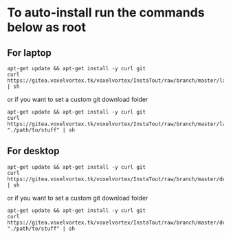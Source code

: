 # To auto-install run the commands below as root

## For laptop

```
apt-get update && apt-get install -y curl git
curl https://gitea.voxelvortex.tk/voxelvortex/InstaTout/raw/branch/master/laptop_install.sh | sh
```

or if you want to set a custom git download folder

```
apt-get update && apt-get install -y curl git
curl https://gitea.voxelvortex.tk/voxelvortex/InstaTout/raw/branch/master/laptop_install.sh "./path/to/stuff" | sh
```

## For desktop

```
apt-get update && apt-get install -y curl git
curl https://gitea.voxelvortex.tk/voxelvortex/InstaTout/raw/branch/master/desktop_install.sh | sh
```

or if you want to set a custom git download folder

```
apt-get update && apt-get install -y curl git
curl https://gitea.voxelvortex.tk/voxelvortex/InstaTout/raw/branch/master/desktop_install.sh "./path/to/stuff" | sh
```
